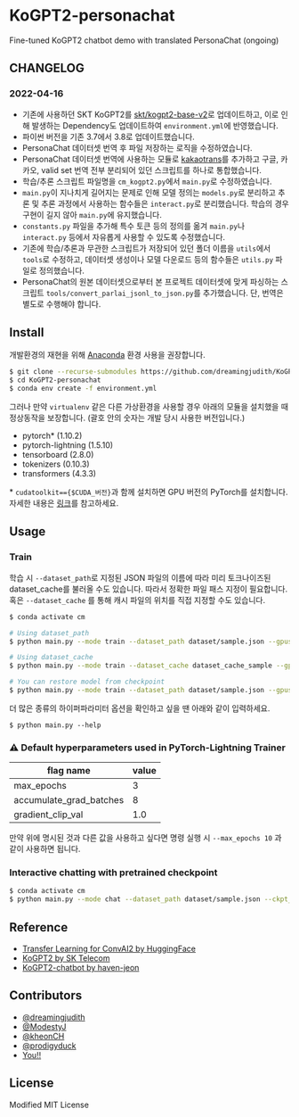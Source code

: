 # KoGPT2-personachat

Fine-tuned KoGPT2 chatbot demo with translated PersonaChat (ongoing)

## CHANGELOG

### 2022-04-16

- 기존에 사용하던 SKT KoGPT2를 [skt/kogpt2-base-v2](https://huggingface.co/skt/kogpt2-base-v2)로 업데이트하고, 이로 인해 발생하는 Dependency도 업데이트하여 `environment.yml`에 반영했습니다.
- 파이썬 버전을 기존 3.7에서 3.8로 업데이트했습니다.
- PersonaChat 데이터셋 번역 후 파일 저장하는 로직을 수정하였습니다.
- PersonaChat 데이터셋 번역에 사용하는 모듈로 [kakaotrans](https://github.com/monologg/kakaotrans)를 추가하고 구글, 카카오, valid set 번역 전부 분리되어 있던 스크립트를 하나로 통합했습니다.
- 학습/추론 스크립트 파일명을 `cm_kogpt2.py`에서 `main.py`로 수정하였습니다.
- `main.py`이 지나치게 길어지는 문제로 인해 모델 정의는 `models.py`로 분리하고 추론 및 추론 과정에서 사용하는 함수들은 `interact.py`로 분리했습니다. 학습의 경우 구현이 길지 않아 `main.py`에 유지했습니다.
- `constants.py` 파일을 추가해 특수 토큰 등의 정의를 옮겨 `main.py`나 `interact.py` 등에서 자유롭게 사용할 수 있도록 수정했습니다.
- 기존에 학습/추론과 무관한 스크립트가 저장되어 있던 폴더 이름을 `utils`에서 `tools`로 수정하고, 데이터셋 생성이나 모델 다운로드 등의 함수들은 `utils.py` 파일로 정의했습니다.
- PersonaChat의 원본 데이터셋으로부터 본 프로젝트 데이터셋에 맞게 파싱하는 스크립트 `tools/convert_parlai_jsonl_to_json.py`를 추가했습니다. 단, 번역은 별도로 수행해야 합니다.

## Install

개발환경의 재현을 위해 [Anaconda](https://www.anaconda.com/products/individual) 환경 사용을 권장합니다.

```bash
$ git clone --recurse-submodules https://github.com/dreamingjudith/KoGPT2-personachat.git
$ cd KoGPT2-personachat
$ conda env create -f environment.yml
```

그러나 만약 `virtualenv` 같은 다른 가상환경을 사용할 경우 아래의 모듈을 설치했을 때 정상동작을 보장합니다. (괄호 안의 숫자는 개발 당시 사용한 버전입니다.)

- pytorch* (1.10.2)
- pytorch-lightning (1.5.10)
- tensorboard (2.8.0)
- tokenizers (0.10.3)
- transformers (4.3.3)

\* `cudatoolkit=={$CUDA_버전}`과 함께 설치하면 GPU 버전의 PyTorch를 설치합니다. 자세한 내용은 [링크](https://pytorch.org/get-started/locally/)를 참고하세요.

## Usage

### Train

학습 시 `--dataset_path`로 지정된 JSON 파일의 이름에 따라 미리 토크나이즈된 dataset_cache를 불러올 수도 있습니다. 따라서 정확한 파일 패스 지정이 필요합니다. 혹은 `--dataset_cache` 를 통해 캐시 파일의 위치를 직접 지정할 수도 있습니다.

```bash
$ conda activate cm

# Using dataset_path
$ python main.py --mode train --dataset_path dataset/sample.json --gpus 1

# Using dataset_cache
$ python main.py --mode train --dataset_cache dataset_cache_sample --gpus 1

# You can restore model from checkpoint
$ python main.py --mode train --dataset_path dataset/sample.json --gpus 1 --ckpt_path ${MODEL_CHECKPOINT_PATH}
```

더 많은 종류의 하이퍼파라미터 옵션을 확인하고 싶을 땐 아래와 같이 입력하세요.

```
$ python main.py --help
```

### :warning: Default hyperparameters used in PyTorch-Lightning Trainer

| flag name               | value |
| ----------------------- | ----- |
| max_epochs              | 3     |
| accumulate_grad_batches | 8     |
| gradient_clip_val       | 1.0   |

만약 위에 명시된 것과 다른 값을 사용하고 싶다면 명령 실행 시 `--max_epochs 10` 과 같이 사용하면 됩니다.

### Interactive chatting with pretrained checkpoint

```bash
$ conda activate cm
$ python main.py --mode chat --dataset_path dataset/sample.json --ckpt_path ${MODEL_CHECKPOINT_PATH}
```

## Reference
- [Transfer Learning for ConvAI2 by HuggingFace](https://github.com/huggingface/transfer-learning-conv-ai)
- [KoGPT2 by SK Telecom](https://github.com/SKT-AI/KoGPT2)
- [KoGPT2-chatbot by haven-jeon](https://github.com/haven-jeon/KoGPT2-chatbot)

## Contributors
- [@dreamingjudith](https://github.com/dreamingjudith)
- [@ModestyJ](https://github.com/ModestyJ)
- [@kheonCH](https://github.com/kheonCh)
- [@prodigyduck](https://github.com/prodigyduck)
- [You!!](https://github.com/dreamingjudith/KoGPT2-personachat/pulls)

## License

Modified MIT License
